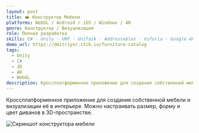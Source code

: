 ```yaml
---
layout: post
title: 🛋️ Конструктор Мебели
platforms: WebGL / Android / iOS / Windows / AR
genre: Конструктор / Визуализация
role: Полная разработка
skills: C# · Unity · URP · UniTask · Addressables · Vuforia · Google ARCore · ARKit · 3D графика и анимация · HDRP
demo_url: https://dmitriynr.itch.io/furniture-catalog
tags:
  - Unity
  - C#
  - 3D
  - AR
  - WebGL
description: Кроссплатформенное приложение для создания собственной мебели и визуализации её в интерьере.
---
```


Кроссплатформенное приложение для создания собственной мебели и визуализации её в интерьере. Можно настраивать размер, форму и цвет диванов в 3D-пространстве.

![Скриншот конструктора мебели](https://placehold.co/600x400/aabbcc/ffffff?text=Mebel3d_1)
